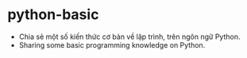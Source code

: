 # python-basic

- Chia sẻ một số kiến thức cơ bản về lập trình, trên ngôn ngữ Python.
- Sharing some basic programming knowledge on Python.